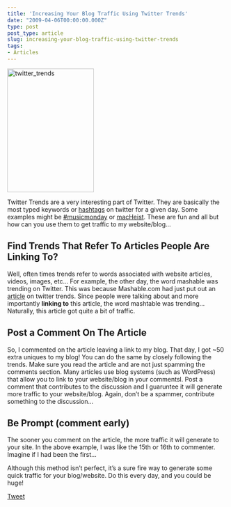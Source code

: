 ```yaml
---
title: 'Increasing Your Blog Traffic Using Twitter Trends'
date: "2009-04-06T00:00:00.000Z"
type: post 
post_type: article
slug: increasing-your-blog-traffic-using-twitter-trends
tags: 
- Articles
---
```

[<img class="alignleft size-full wp-image-191" title="twitter_trends" src="http://brandontreb.com/wp-content/uploads/2009/04/twitter_trends.png" alt="twitter_trends" width="199" height="284" />][1]

Twitter Trends are a very interesting part of Twitter. They are basically the most typed keywords or [hashtags][2] on twitter for a given day. Some examples might be [#musicmonday][3] or [macHeist][4]. These are fun and all but how can you use them to get traffic to my website/blog&#8230;

## Find Trends That Refer To Articles People Are Linking To?

Well, often times trends refer to words associated with website articles, videos, images, etc&#8230; For example, the other day, the word mashable was trending on Twitter. This was because Mashable.com had just put out an [article][5] on twitter trends. Since people were talking about and more importantly **linking to** this article, the word mashtable was trending&#8230;Naturally, this article got quite a bit of traffic.

## Post a Comment On The Article

So, I commented on the article leaving a link to my blog. That day, I got ~50 extra uniques to my blog! You can do the same by closely following the trends. Make sure you read the article and are not just spamming the comments section. Many articles use blog systems (such as WordPress) that allow you to link to your website/blog in your commentsl. Post a comment that contributes to the discussion and I guaruntee it will generate more traffic to your website/blog. Again, don&#8217;t be a spammer, contribute something to the discussion&#8230;

## Be Prompt (comment early)

The sooner you comment on the article, the more traffic it will generate to your site. In the above example, I was like the 15th or 16th to commenter. Imagine if I had been the first&#8230;

Although this method isn&#8217;t perfect, it&#8217;s a sure fire way to generate some quick traffic for your blog/website. Do this every day, and you could be huge!

<div style="">
  <a href="http://twitter.com/share" class="twitter-share-button" data-count="horizontal" data-text="Increasing Your Blog Traffic Using Twitter Trends" data-url="http://brandontreb.com/increasing-your-blog-traffic-using-twitter-trends"  data-via="brandontreb" data-related="brandontreb:">Tweet</a>
</div>

 [1]: http://brandontreb.com/wp-content/uploads/2009/04/twitter_trends.png
 [2]: http://twitter.pbwiki.com/Hashtags
 [3]: http://twitter.com/timeline/search?q=%23musicmonday&source=sidebar&category=trends
 [4]: http://twitter.com/timeline/search?q=MacHeist&source=sidebar&category=trends
 [5]: http://mashable.com/2009/04/04/twitter-trends/
